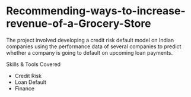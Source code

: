 # Recommending-ways-to-increase-revenue-of-a-Grocery-Store

The project involved developing a credit risk default model on Indian companies using the performance data of several companies to predict whether a company is going to default on upcoming loan payments.

Skills & Tools Covered
- Credit Risk
- Loan Default
- Finance
